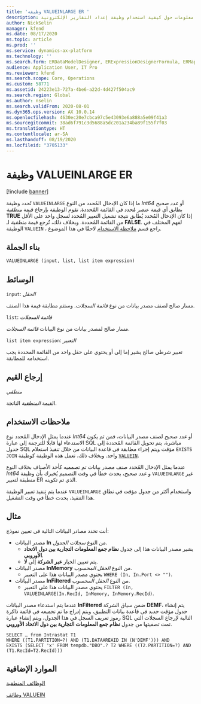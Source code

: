 ```yaml
---
title: 'وظيفة VALUEINLARGE ER '
description: يوفر هذا الموضوع معلومات حول كيفية استخدام وظيفة إعداد التقارير الإلكترونية VALUEINLARGE (ER).
author: NickSelin
manager: kfend
ms.date: 08/17/2020
ms.topic: article
ms.prod: ''
ms.service: dynamics-ax-platform
ms.technology: ''
ms.search.form: ERDataModelDesigner, ERExpressionDesignerFormula, ERMappedFormatDesigner, ERModelMappingDesigner
audience: Application User, IT Pro
ms.reviewer: kfend
ms.search.scope: Core, Operations
ms.custom: 58771
ms.assetid: 24223e13-727a-4be6-a22d-4d427f504ac9
ms.search.region: Global
ms.author: nselin
ms.search.validFrom: 2020-08-01
ms.dyn365.ops.version: AX 10.0.14
ms.openlocfilehash: 4630ec20e7cbca97c5e43093e6a888a5e09f41a3
ms.sourcegitcommit: 38ad6f791c3d5688a5dc201a234ba89f155f7f03
ms.translationtype: HT
ms.contentlocale: ar-SA
ms.lasthandoff: 08/19/2020
ms.locfileid: "3705133"
---
```

# <a name="valueinlarge-er-function"></a>وظيفة VALUEINLARGE ER 

[!include [banner](../includes/banner.md)]

تُحدد وظيفة `VALUEINLARGE` ما إذا كان الإدخال المُحدد من النوع *Int64* أو *عدد صحيح* يطابق أي قيمة عنصر مُحدد في القائمة المُحددة. تقوم الوظيفة بإرجاع قيمة *منطقية* **TRUE** إذا كان الإدخال المُحدد يُطابق نتيجة تشغيل التعبير المُحدد لسجل واحد على الأقل من القائمة المُحددة. وبخلاف ذلك، تُرجع قيمة *منطقية* لـ **FALSE**. لفهم المختلف في الوظيفة `VALUEIN` ، راجع قسم [ملاحظة الاستخدام](#usage_note) لاحقًا في هذا الموضوع.

## <a name="syntax"></a>بناء الجملة

```vb
VALUEINLARGE (input, list, list item expression)
```

## <a name="arguments"></a>الوسائط

`input`: *الحقل*

مسار صالح لصنف مصدر بيانات من نوع *قائمة السجلات*. وستتم مطابقة قيمة هذا الصنف.

`list`: *قائمة السجلات*

مسار صالح لمصدر بيانات من نوع البيانات *قائمة السجلات*.

`list item expression`: *التعبير*

تعبير شرطي صالح يشير إما إلى أو يحتوي على حقل واحد من القائمة المحددة يجب استخدامه للمطابقة.

## <a name="return-values"></a>إرجاع القيم

*منطقي*

القيمة *المنطقية* الناتجة.

## <a name=""></a><a name="usage_note">ملاحظات الاستخدام</a>

عندما يمثل الإدخال المُحدد نوع *Int64* أو *عدد صحيح* لصنف مصدر البيانات، فمن ثم يكون الاستدعاء لها قابلًا للترجمة إلى عبارة SQL مباشرة، يتم تحويل القائمة المُحددة إلى جدول SQL مؤقت ويتم إجراء مطابقة في قاعدة البيانات من خلال تنفيذ استعلام `EXISTS JOIN` واحد. وبخلاف ذلك، تعمل هذه الوظيفة كوظيفة [`VALUEIN`](er-functions-logical-valuein.md).

عندما يمثل الإدخال المُحدد صنف مصدر بيانات تم تصمميه كأحد الأصناف بخلاف النوع *Int64* و *عدد صحيح*، يحدث خطأ في وقت التصميم يُخبرك بأن وظيفة `VALUEINLARGE` غير منطبقة لتعبير ER الذي تم تكوينه.

عندما يتم تنفيذ تعبير الوظيفة `VALUEINLARGE` واستخدام أكثر من جدول مؤقت في نطاق هذا التنفيذ، يحدث خطأ في وقت التشغيل.

## <a name="example"></a>مثال

أنت تحدد مصادر البيانات التالية في تعيين نموذج:

- مصدر البيانات **In** من النوع *سجلات الجدول*.
    - يشير مصدر البيانات هذا إلى جدول **نظام جمع المعلومات التجارية بين دول الاتحاد الأوروبي**. 
    - يتم تعيين الخيار **عبر الشركة** إلى **لا**.
- مصدر البيانات **InMemory** من النوع *الحقل المحسوب*.
    - يحتوي مصدر البيانات هذا على التعبير `WHERE (In, In.Port <> "")`.
- مصدر البيانات **InFiltered** من النوع *الحقل المحسوب*.
    - يحتوي مصدر البيانات هذا على التعبير `FILTER (In, VALUEINLARGE(In.RecId, InMemory, InMemory.RecId)`.

عندما يتم استدعاء مصدر البيانات **InFiltered** ضمن سياق الشركة **DEMF**، يتم إنشاء جدول مؤقت جديد في قاعدة بيانات التطبيق، ويتم إدراج ما تم تجميعه في قائمة ذاكرة رموز تعريف السجل في هذا الجدول، ويتم إنشاء عبارة SQL التالية لإرجاع السجلات التي تمت تصفيتها من جدول **نظام جمع المعلومات التجارية بين دول الاتحاد الأوروبي**. 

```xpp
SELECT … from Intrastat T1
WHERE ((T1.PARTITION=?) AND (T1.DATAAREAID IN (N'DEMF'))) AND
EXISTS (SELECT 'x' FROM tempdb."DBO".? T2 WHERE ((T2.PARTITION=?) AND (T1.RecId=T2.RecId)))
```

## <a name="additional-resources"></a>الموارد الإضافية

[الوظائف المنطقية](er-functions-category-logical.md)

[وظائف VALUEIN](er-functions-logical-valuein.md)
